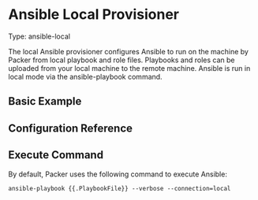 # Ansible Local Provisioner

Type: ansible-local

The local Ansible provisioner configures Ansible to run on the machine by
Packer from local playbook and role files. Playbooks and roles can be
uploaded from your local machine to the remote machine. Ansible is run in
local mode via the ansible-playbook command.

## Basic Example

## Configuration Reference

## Execute Command

By default, Packer uses the following command to execute Ansible:

    ansible-playbook {{.PlaybookFile}} --verbose --connection=local

